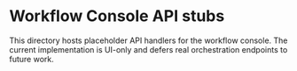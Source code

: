 # Workflow Console API stubs

This directory hosts placeholder API handlers for the workflow console. The current
implementation is UI-only and defers real orchestration endpoints to future work.
